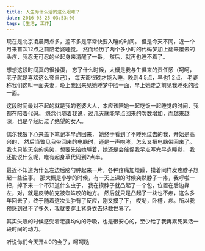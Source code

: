 ```yaml
---
title: 人生为什么活的这么艰难？
date: 2016-03-25 03:53:00
tags: [生活, 工作]
---
```


现在是北京凌晨两点多，差不多是平常快要入睡的时间。
但是今天不同，近一个月来首次12点之前陪老婆睡觉。
然而经历了两个多小时的代码梦加上翻来覆去的头疼，我忍无可忍的坐起身来清醒了一番。
然后，就再也睡不着了。

<!-- more -->
想想这段时间真的很操蛋，
忘了什么时候，大概是我与生俱来的责任感（呵呵，老子就是喜欢这么夸自己），
每天都很晚才能入睡，晚则4 5点，早也1 2点，
老婆称我们这叫一面夫妻，晚上我回来见她睡梦中脸一面，早上她走之前见我睡死的脸一面。

这段时间最对不起的就是我的老婆大人，本应该陪她一起吃饭一起睡觉的时间，我都在陪着代码。
怨念也随着我说，过几天就能早点回来的次数增加，而越来越深，也是个经历过了绝望的女人。

偶尔我狠下心来盖下笔记本早点回来，
她终于看到了不睡死过去的我，开始是高兴的，
然后当瞥见我带回来的电脑时，还是一声咆哮，怎么又把电脑带回来了。
我也只能无奈的笑笑，想要先陪她睡着，她还是会催促我早点写完早点睡觉，
我还能说什么呢，唯有起身草代码到2点半。

最近不知道为什么左边后脑勺肿起来一片，各种疼痛加烦躁，摸着同样发疼脖子想起一些往事。
那大概是小学的时候，有一天上课的时候突然脖子一疼，我呼啦一把，掉下来一个不知道什么虫子，
我在摸脖子就凸起了一个包，位置在后边靠左，对，就是皮特帕克被蜘蛛咬的地方。
然后就只是凸起了一块也不疼，这么多年回去了，终于随着这次头肿有了反应，刚又摸了下，
哎呦，卧槽，疼。所以我预感到过不了多久，我就要穿上紧身衣去拯救世界了。

其实失眠的时候感受着老婆均匀的呼吸，也是很安心的，至少给了我再累死累活一段时间的动力。

听说你们今天开4.0的会了，呵呵哒

